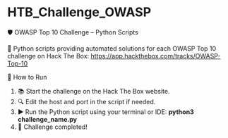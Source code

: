 # HTB_Challenge_OWASP
🛡️ OWASP Top 10 Challenge – Python Scripts

🐍 Python scripts providing automated solutions for each OWASP Top 10 challenge on Hack The Box: https://app.hackthebox.com/tracks/OWASP-Top-10

🚀 How to Run

1. 📚 Start the challenge on the Hack The Box website.
2. 🔍 Edit the host and port in the script if needed.
3. ▶️ Run the Python script using your terminal or IDE: <b>python3 challenge_name.py</b>
4. 🎯 Challenge completed! 




